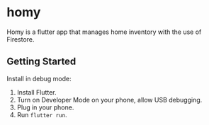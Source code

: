 # homy

Homy is a flutter app that manages home inventory with the use of Firestore.

## Getting Started

Install in debug mode:
1. Install Flutter.
2. Turn on Developer Mode on your phone, allow USB debugging.
3. Plug in your phone.
4. Run `flutter run`.